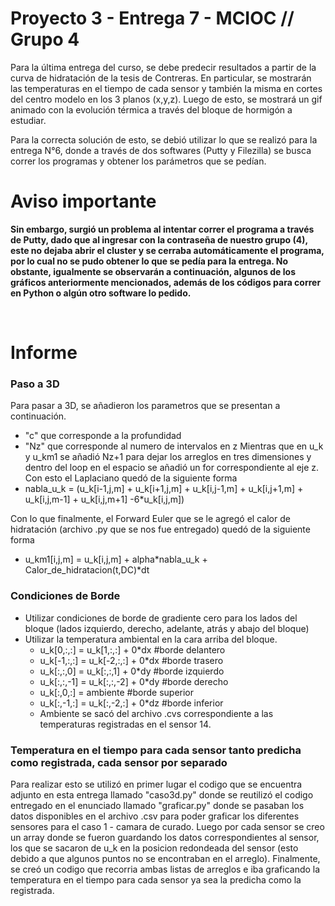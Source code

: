 # Proyecto 3 - Entrega 7 - MCIOC // Grupo 4
Para la última entrega del curso, se debe predecir resultados a partir de la curva de hidratación de la tesis de Contreras.
En particular, se mostrarán las temperaturas en el tiempo de cada sensor y también la misma en cortes del centro modelo en los 3 planos (x,y,z). Luego de esto, se mostrará un gif animado con la evolución térmica a través del bloque de hormigón a estudiar. 

Para la correcta solución de esto, se debió utilizar lo que se realizó para la entrega N°6, donde a través de dos softwares (Putty y Filezilla) se busca correr los programas y obtener los parámetros que se pedían. 

# **Aviso importante**
**Sin embargo, surgió un problema al intentar correr el programa a través de Putty, dado que al ingresar con la contraseña de nuestro grupo (4), este no dejaba abrir el cluster y se cerraba automáticamente el programa, por lo cual no se pudo obtener lo que se pedía para la entrega. No obstante, igualmente se observarán a continuación, algunos de los gráficos anteriormente mencionados, además de los códigos para correr en Python o algún otro software lo pedido.**

<br>

# Informe

### Paso a 3D

Para pasar a 3D, se añadieron los parametros que se presentan a continuación.
- "c" que corresponde a la profundidad
- "Nz" que corresponde al numero de intervalos en z
Mientras que en u_k y u_km1 se añadió Nz+1 para dejar los arreglos en tres dimensiones y dentro del loop en el espacio se añadió un for correspondiente al eje z.
Con esto el Laplaciano quedó de la siguiente forma
- nabla_u_k = (u_k[i-1,j,m] + u_k[i+1,j,m] + u_k[i,j-1,m] + u_k[i,j+1,m] + u_k[i,j,m-1] + u_k[i,j,m+1] -6*u_k[i,j,m])
           
 Con lo que finalmente, el Forward Euler que se le agregó el calor de hidratación (archivo .py que se nos fue entregado) quedó de la siguiente forma
- u_km1[i,j,m] = u_k[i,j,m] + alpha*nabla_u_k + Calor_de_hidratacion(t,DC)*dt


### Condiciones de Borde
- Utilizar condiciones de borde de gradiente cero para los lados del bloque (lados izquierdo, derecho, adelante, atrás y abajo del bloque)
- Utilizar la temperatura ambiental en la cara arriba del bloque. 
   - u_k[0,:,:] = u_k[1,:,:] + 0*dx      #borde delantero
   - u_k[-1,:,:] = u_k[-2,:,:] + 0*dx    #borde trasero
   - u_k[:,:,0] = u_k[:,:,1] + 0*dy      #borde izquierdo
   - u_k[:,:,-1] = u_k[:,:,-2] + 0*dy    #borde derecho
   - u_k[:,0,:] = ambiente               #borde superior
   - u_k[:,-1,:] = u_k[:,-2,:] + 0*dz    #borde inferior
   - Ambiente se sacó del archivo .cvs correspondiente a las temperaturas registradas en el sensor 14.

### Temperatura en el tiempo para cada sensor tanto predicha como registrada, cada sensor por separado
 
Para realizar esto se utilizó en primer lugar el codigo que se encuentra adjunto en esta entrega llamado "caso3d.py" donde se reutilizó el codigo entregado en el enunciado llamado "graficar.py" donde se pasaban los datos disponibles en el archivo .csv para poder graficar los diferentes sensores para el caso 1 - camara de curado. Luego por cada sensor se creo un array donde se fueron guardando los datos correspondientes al sensor, los que se sacaron de u_k en la posicion redondeada del sensor (esto debido a que algunos puntos no se encontraban en el arreglo).
Finalmente, se creó un codigo que recorria ambas listas de arreglos e iba graficando la temperatura en el tiempo para cada sensor ya sea la predicha como la registrada.
